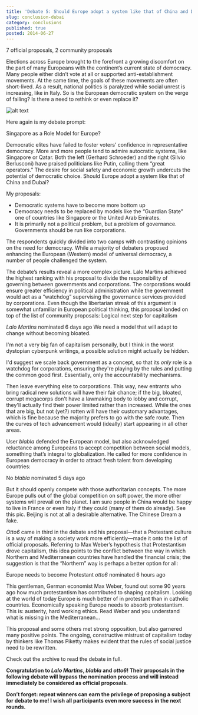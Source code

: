 ```yaml
---
title: 'Debate 5: Should Europe adopt a system like that of China and Dubai?'
slug: conclusion-dubai
category: conclusions
published: true
posted: 2014-06-27
---
```


7 official proposals, 2 community proposals

Elections across Europe brought to the forefront a growing discomfort on the part of many Europeans with the continent’s current state of democracy. Many people either didn’t vote at all or supported anti-establishment movements. At the same time, the goals of these movements are often short-lived. As a result, national politics is paralyzed while social unrest is increasing, like in Italy.
So is the European democratic system on the verge of failing? Is there a need to rethink or even replace it?

![alt text](https://s3-eu-west-1.amazonaws.com/lavapolis.bucket/lavapolis_media/Bild+3.jpg)

Here again is my debate prompt:

Singapore as a Role Model for Europe?

Democratic elites have failed to foster voters’ confidence in representative democracy. More and more people tend to admire autocratic systems, like Singapore or Qatar. Both the left (Gerhard Schroeder) and the right (Silvio Berlusconi) have praised politicians like Putin, calling them “great operators.” The desire for social safety and economic growth undercuts the potential of democratic choice. Should Europe adopt a system like that of China and Dubai?

My proposals: 
- Democratic systems have to become more bottom up
- Democracy needs to be replaced by models like the “Guardian State” one of countries like Singapore or the United Arab Emirates.
- It is primarily not a political problem, but a problem of governance. Governments should be run like corporations.
 
The respondents quickly divided into two camps with contrasting opinions on the need for democracy. While a majority of debaters proposed enhancing the European (Western) model of universal democracy, a number of people challenged the system. 

The debate’s results reveal a more complex picture. Lalo Martins achieved the highest ranking with his proposal to divide the responsibility of governing between governments and corporations. The corporations would ensure greater efficiency in political administration while the government would act as a “watchdog” supervising the governance services provided by corporations. Even though the libertarian streak of this argument is somewhat unfamiliar in European political thinking, this proposal landed on top of the list of community proposals:
Logical next step for capitalism

_Lalo Martins_     nominated 6 days ago
We need a model that will adapt to change without becoming bloated.

I'm not a very big fan of capitalism personally, but I think in the worst dystopian cyberpunk writings, a possible solution might actually be hidden.

I'd suggest we scale back government as a concept, so that its *only* role is a watchdog for corporations, ensuring they're playing by the rules and putting the common good first. Essentially, only the accountability mechanisms.

Then leave everything else to corporations. This way, new entrants who bring radical new solutions will have their fair chance; if the big, bloated, corrupt megacorps don't have a lawmaking body to lobby and corrupt, they'll actually find their power limited rather than increased. While the ones that are big, but not (yet?) rotten will have their customary advantages, which is fine because the majority prefers to go with the safe route. Then the curves of tech advancement would (ideally) start appearing in all other areas.

User _blabla_ defended the European model, but also acknowledged reluctance among Europeans to accept competition between social models, something that’s integral to globalization. He called for more confidence in European democracy in order to attract fresh talent from developing countries: 

No
_blabla_     nominated 5 days ago

But it should openly compete with those authoritarian concepts. The more Europe pulls out of the global competition on soft power, the more other systems will prevail on the planet. I am sure people in China would be happy to live in France or even Italy if they could (many of them do already). See this pic. Beijing is not at all a desirable alternative. The Chinese Dream a fake.

_Otto6_ came in third in the debate and his proposal—that a Protestant culture is a way of making a society work more efficiently—made it onto the list of official proposals. Referring to Max Weber’s hypothesis that Protestantism drove capitalism, this idea points to the conflict between the way in which Northern and Mediterranean countries have handled the financial crisis; the suggestion is that the “Northern” way is perhaps a better option for all:
 
Europe needs to become Protestant
_otto6_     nominated 6 hours ago

This gentleman, German economist Max Weber, found out some 90 years ago how much protestantism has contributed to shaping capitalism. Looking at the world of today Europe is much better of in protestant than in catholic countries. Economically speaking Europe needs to absorb protestantism. This is: austerity, hard working ethics. Read Weber and you understand what is missing in the Mediterranean...

This proposal and some others met strong opposition, but also garnered many positive points. The ongoing, constructive mistrust of capitalism today by thinkers like Thomas Piketty makes evident that the rules of social justice need to be rewritten. 

Check out the archive to read the debate in full.

**Congratulation to _Lalo Martins_, _blabla_ and _otto6_! Their proposals in the following debate will bypass the nomination process and will instead immediately be considered as official proposals.**

**Don’t forget: repeat winners can earn the privilege of proposing a subject for debate to me!
I wish all participants even more success in the next rounds.**


